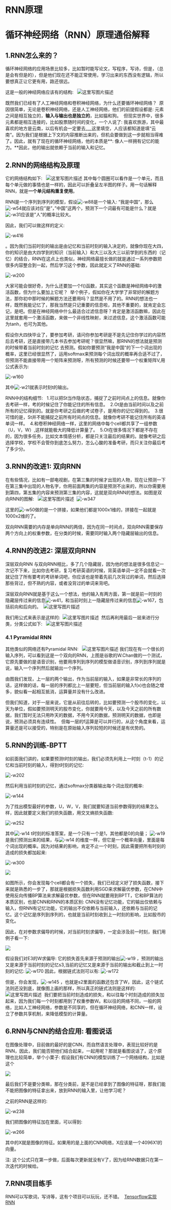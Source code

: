# RNN原理

# 循环神经网络（RNN）原理通俗解释

## 1.RNN怎么来的？

循环神经网络的应用场景比较多，比如暂时能写论文，写程序，写诗，但是，（总是会有但是的），但是他们现在还不能正常使用，学习出来的东西没有逻辑，所以要想真正让它更有用，路还很远。

这是一般的神经网络应该有的结构:  
![这里写图片描述](img/RNN原理/20171119130251741.jpg)

既然我们已经有了人工神经网络和卷积神经网络，为什么还要循环神经网络？ 
原因很简单，无论是卷积神经网络，还是人工神经网络，他们的前提假设都是: 元素之间是相互独立的，**输入与输出也是独立的**，比如猫和狗。 
但现实世界中，很多元素都是相互连接的，比如股票随时间的变化，一个人说了: 我喜欢旅游，其中最喜欢的地方是云南，以后有机会一定要去___这里填空，人应该都知道是填“云南“。因为我们是根据上下文的内容推断出来的，但机会要做到这一步就相当得难了。因此，就有了现在的循环神经网络，他的本质是**: 像人一样拥有记忆的能力。**因此，他的输出就依赖于当前的输入和记忆。

## 2.RNN的网络结构及原理

它的网络结构如下:  
![这里写图片描述](img/RNN原理/20171129184524844.jpg)
其中每个圆圈可以看作是一个单元，而且每个单元做的事情也是一样的，因此可以折叠呈左半图的样子。用一句话解释RNN，就是**一个单元结构重复使用**。

RNN是一个序列到序列的模型，假设![-w88](img/RNN原理/15570321772488.jpg)是一个输入: “我是中国“，那么![-w54](img/RNN原理/15570322195709.jpg)就应该对应”是”，”中国”这两个，预测下一个词最有可能是什么？就是![-w31](img/RNN原理/15570322451341.jpg)应该是”人”的概率比较大。

因此，我们可以做这样的定义: 

![-w416](img/RNN原理/15570322822857.jpg)

。因为我们当前时刻的输出是由记忆和当前时刻的输入决定的，就像你现在大四，你的知识是由大四学到的知识（当前输入）和大三以及大三以前学到的东西的（记忆）的结合，RNN在这点上也类似，神经网络最擅长做的就是通过一系列参数把很多内容整合到一起，然后学习这个参数，因此就定义了RNN的基础: 

![-w200](img/RNN原理/15570322981095.jpg)

大家可能会很好奇，为什么还要加一个f()函数，其实这个函数是神经网络中的激活函数，但为什么要加上它呢？ 
举个例子，假如你在大学学了非常好的解题方法，那你初中那时候的解题方法还要用吗？显然是不用了的。RNN的想法也一样，既然我能记忆了，那我当然是只记重要的信息啦，其他不重要的，就肯定会忘记，是吧。但是在神经网络中什么最适合过滤信息呀？肯定是激活函数嘛，因此在这里就套用一个激活函数，来做一个非线性映射，来过滤信息，这个激活函数可能为tanh，也可为其他。

假设你大四快毕业了，要参加考研，请问你参加考研是不是先记住你学过的内容然后去考研，还是直接带几本书去参加考研呢？很显然嘛，那RNN的想法就是预测的时候带着当前时刻的记忆
去预测。假如你要预测“我是中国“的下一个词出现的概率，这里已经很显然了，运用softmax来预测每个词出现的概率再合适不过了，但预测不能直接带用一个矩阵来预测呀，所有预测的时候还要带一个权重矩阵V,用公式表示为:

![-w160](img/RNN原理/15570323546017.jpg)


其中![-w21](img/RNN原理/15570323768890.jpg)就表示时刻t的输出。

RNN中的结构细节:  
1.可以把St当作隐状态，捕捉了之前时间点上的信息。就像你去考研一样，考的时候记住了你能记住的所有信息。 
2.Ot是由当前时间以及之前所有的记忆得到的。就是你考研之后做的考试卷子，是用你的记忆得到的。 
3.很可惜的是，St并不能捕捉之前所有时间点的信息。就像你考研不能记住所有的英语单词一样。 
4.和卷积神经网络一样，这里的网络中每个cell都共享了一组参数（U，V，W）,这样就能极大的降低计算量了。 
5.Ot在很多情况下都是不存在的，因为很多任务，比如文本情感分析，都是只关注最后的结果的。就像考研之后选择学校，学校不会管你到底怎么努力，怎么心酸的准备考研，而只关注你最后考了多少分。

## 3.RNN的改进1: 双向RNN

在有些情况，比如有一部电视剧，在第三集的时候才出现的人物，现在让预测一下在第三集中出现的人物名字，你用前面两集的内容是预测不出来的，所以你需要用到第四，第五集的内容来预测第三集的内容，这就是双向RNN的想法。如图是双向RNN的图解:  
![这里写图片描述](img/RNN原理/bi-directional-rnn.png) 
![-w347](img/RNN原理/15570324711246.jpg)

这里的![-w50](img/RNN原理/15570324937386.jpg)做的是一个拼接，如果他们都是1000x1维的，拼接在一起就是1000x2维的了。

双向RNN需要的内存是单向RNN的两倍，因为在同一时间点，双向RNN需要保存两个方向上的权重参数，在分类的时候，需要同时输入两个隐藏层输出的信息。

## 4.RNN的改进2: 深层双向RNN

深层双向RNN 与双向RNN相比，多了几个隐藏层，因为他的想法是很多信息记一次记不下来，比如你去考研，复习考研英语的时候，背英语单词一定不会就看一次就记住了所有要考的考研单词吧，你应该也是带着先前几次背过的单词，然后选择那些背过，但不熟的内容，或者没背过的单词来背吧。

深层双向RNN就是基于这么一个想法，他的输入有两方面，第一就是前一时刻的隐藏层传过来的信息![-w41](img/RNN原理/15570325271812.jpg)，和当前时刻上一隐藏层传过来的信息![-w167](img/RNN原理/15570325458791.jpg)，包括前向和后向的。 
![这里写图片描述](img/RNN原理/deep-bi-directional-rnn.png)

我们用公式来表示是这样的: 
![这里写图片描述](img/RNN原理/deep-bi-directional-rnn-hidden-layer.png) 
然后再利用最后一层来进行分类，分类公式如下:  
![这里写图片描述](img/RNN原理/deep-bi-directional-rnn-classification.png)

### 4.1 Pyramidal RNN

其他类似的网络还有Pyramidal RNN:  
![这里写图片描述](img/RNN原理/20171221152506461.jpg)
我们现在有一个很长的输入序列，可以看到这是一个双向的RNN，上图是谷歌的W.Chan做的一个测试，它原先要做的是语音识别，他要用序列到序列的模型做语音识别，序列到序列就是说，输入一个序列然后就输出一个序列。

由图我们发现，上一层的两个输出，作为当前层的输入，如果是非常长的序列的话，这样做的话，每一层的序列都比上一层要短，但当前层的输入f(x)也会随之增多，貌似看一起相互抵消，运算量并没有什么改进。

但我们知道，对于一层来说，它是从前往后转的，比如要预测一个股市的变化，以天为单位，假如要预测明天的股市变化，你就要用今天，以及今天之前的所有数据，我们暂时无法只用昨天的数据，不用今天的数据，预测明天的数据，也即是说，预测必须具有连续性。 
但每一层的f运算是可以并行的，从这个角度来看，运算量还是可以接受的，特别是在原始输入序列较短的时候还是有优势的。

## 5.RNN的训练-BPTT

如前面我们讲的，如果要预测t时刻的输出，我们必须先利用上一时刻（t-1）的记忆和当前时刻的输入，得到t时刻的记忆: 

![-w202](img/RNN原理/15570325921406.jpg)

然后利用当前时刻的记忆，通过softmax分类器输出每个词出现的概率: 

![-w144](img/RNN原理/15570326059642.jpg)

为了找出模型最好的参数，U，W，V，我们就要知道当前参数得到的结果怎么样，因此就要定义我们的损失函数，用交叉熵损失函数: 

![-w252](img/RNN原理/15570326336949.jpg)

其中![-w14](img/RNN原理/15570326853547.jpg)
 t时刻的标准答案，是一个只有一个是1，其他都是0的向量； ![-w19](img/RNN原理/15570326727679.jpg)是我们预测出来的结果，与![-w14](img/RNN原理/15570327422935.jpg)
的维度一样，但它是一个概率向量，里面是每个词出现的概率。因为对结果的影响，肯定不止一个时刻，因此需要把所有时刻的造成的损失都加起来: 

![-w300](img/RNN原理/15570327570018.jpg)

![](img/RNN原理/20171130091040277.jpg)

如图所示，你会发现每个cell都会有一个损失，我们已经定义好了损失函数，接下来就是熟悉的一步了，那就是根据损失函数利用SGD来求解最优参数，在CNN中使用反向传播BP算法来求解最优参数，但在RNN就要用到BPTT，它和BP算法的本质区别，也是CNN和RNN的本质区别: CNN没有记忆功能，它的输出仅依赖与输入，但RNN有记忆功能，它的输出不仅依赖与当前输入，还依赖与当前的记忆。这个记忆是序列到序列的，也就是当前时刻收到上一时刻的影响，比如股市的变化。

因此，在对参数求偏导的时候，对当前时刻求偏导，一定会涉及前一时刻，我们用例子看一下: 

![](img/RNN原理/20171130091956686.jpg)

假设我们对E3的W求偏导: 它的损失首先来源于预测的输出![-w19](img/RNN原理/15570327881131.jpg)
，预测的输出又是来源于当前时刻的记忆s3,当前的记忆又是来源于当前的输出和截止到上一时刻的记忆: ![-w170](img/RNN原理/15570328132196.jpg)
因此，根据链式法则可以有:
![-w172](img/RNN原理/15570328255432.jpg)

但是，你会发现，![-w145](img/RNN原理/15570328436386.jpg)
，也就是s2里面的函数还包含了W，因此，这个链式法则还没到底，就像图上画的那样，所以真正的链式法则是这样的:  
![这里写图片描述](img/RNN原理/20171130094236429.jpg) 
我们要把当前时刻造成的损失，和以往每个时刻造成的损失加起来，因为我们每一个时刻都用到了权重参数W。和以往的网络不同，一般的网络，比如人工神经网络，参数是不同享的，但在循环神经网络，和CNN一样，设立了参数共享机制，来降低模型的计算量。

## 6.RNN与CNN的结合应用: 看图说话

在图像处理中，目前做的最好的是CNN，而自然语言处理中，表现比较好的是RNN，因此，我们能否把他们结合起来，一起用呢？那就是看图说话了，这个原理也比较简单，举个小栗子: 假设我们有CNN的模型训练了一个网络结构，比如是这个

![](img/RNN原理/20171129213601819.jpg)

最后我们不是要分类嘛，那在分类前，是不是已经拿到了图像的特征呀，那我们能不能把图像的特征拿出来，放到RNN的输入里，让他学习呢？

之前的RNN是这样的: 

![-w238](img/RNN原理/15570328705596.jpg)

我们把图像的特征加在里面，可以得到: 

![-w266](img/RNN原理/15570328817086.jpg)

其中的X就是图像的特征。如果用的是上面的CNN网络，X应该是一个4096X1的向量。

注: 这个公式只在第一步做，后面每次更新就没有V了，因为给RNN数据只在第一次迭代的时候给。

## 7.RNN项目练手

RNN可以写歌词，写诗等，这有个项目可以玩玩，还不错。 
[Tensorflow实现RNN](https://github.com/hzy46/Char-RNN-TensorFlow)
